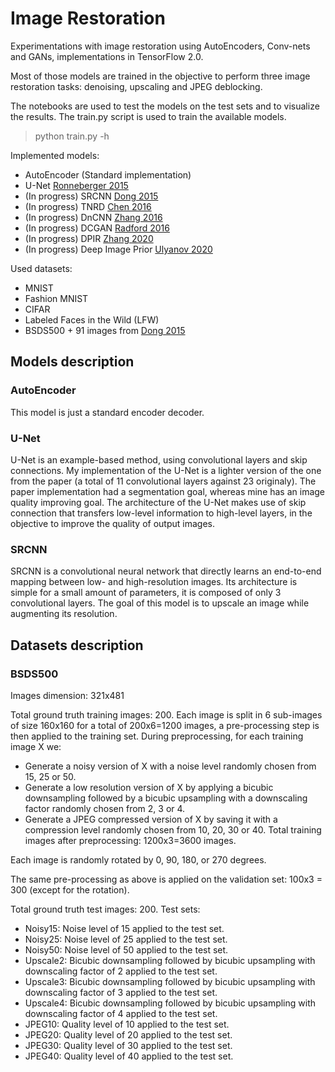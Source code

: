 # Image Restoration

Experimentations with image restoration using AutoEncoders, Conv-nets and GANs, implementations in TensorFlow 2.0.

Most of those models are trained in the objective to perform three image restoration tasks: denoising, upscaling and JPEG deblocking.

The notebooks are used to test the models on the test sets and to visualize the results.
The train.py script is used to train the available models.

>python train.py -h

Implemented models:
* AutoEncoder (Standard implementation)
* U-Net [Ronneberger 2015](https://arxiv.org/pdf/1505.04597.pdf)
* (In progress) SRCNN [Dong 2015](https://arxiv.org/pdf/1501.00092.pdf)
* (In progress) TNRD [Chen 2016](https://arxiv.org/pdf/1508.02848.pdf)
* (In progress) DnCNN [Zhang 2016](https://arxiv.org/pdf/1608.03981.pdf)
* (In progress) DCGAN [Radford 2016](https://arxiv.org/pdf/1511.06434.pdf)
* (In progress) DPIR [Zhang 2020](https://arxiv.org/pdf/2008.13751.pdf)
* (In progress) Deep Image Prior [Ulyanov 2020](https://arxiv.org/pdf/1711.10925v4.pdf)

Used datasets:
* MNIST
* Fashion MNIST
* CIFAR
* Labeled Faces in the Wild (LFW)
* BSDS500 + 91 images from [Dong 2015](https://arxiv.org/pdf/1501.00092.pdf)

## Models description

### AutoEncoder

This model is just a standard encoder decoder.

### U-Net

U-Net is an example-based method, using convolutional layers and skip connections. 
My implementation of the U-Net is a lighter version of the one from the paper (a total of 11 convolutional layers against 23 originaly).
The paper implementation had a segmentation goal, whereas mine has an image quality improving goal.
The architecture of the U-Net makes use of skip connection that transfers low-level information to high-level layers, in the objective to improve the quality of output images.

### SRCNN

SRCNN is a convolutional neural network that directly learns an end-to-end mapping between low- and high-resolution images.
Its architecture is simple for a small amount of parameters, it is composed of only 3 convolutional layers.
The goal of this model is to upscale an image while augmenting its resolution.

## Datasets description

### BSDS500

Images dimension: 321x481

Total ground truth training images: 200.
Each image is split in 6 sub-images of size 160x160 for a total of 200x6=1200 images, a pre-processing step is then applied to the training set.
During preprocessing, for each training image X we:
* Generate a noisy version of X with a noise level randomly chosen from 15, 25 or 50.
* Generate a low resolution version of X by applying a bicubic downsampling followed by a bicubic upsampling with a downscaling factor randomly chosen from 2, 3 or 4.
* Generate a JPEG compressed version of X by saving it with a compression level randomly chosen from 10, 20, 30 or 40.
Total training images after preprocessing: 1200x3=3600 images.

Each image is randomly rotated by 0, 90, 180, or 270 degrees.

The same pre-processing as above is applied on the validation set: 100x3 = 300 (except for the rotation).

Total ground truth test images: 200.
Test sets:
* Noisy15: Noise level of 15 applied to the test set.
* Noisy25: Noise level of 25 applied to the test set.
* Noisy50: Noise level of 50 applied to the test set.
* Upscale2: Bicubic downsampling followed by bicubic upsampling with downscaling factor of 2 applied to the test set.
* Upscale3: Bicubic downsampling followed by bicubic upsampling with downscaling factor of 3 applied to the test set.
* Upscale4: Bicubic downsampling followed by bicubic upsampling with downscaling factor of 4 applied to the test set.
* JPEG10: Quality level of 10 applied to the test set.
* JPEG20: Quality level of 20 applied to the test set.
* JPEG30: Quality level of 30 applied to the test set.
* JPEG40: Quality level of 40 applied to the test set.
